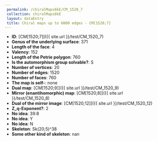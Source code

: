 ```yaml
--- 
 permalink: /chiralMaps6kE/CM_1520_7 
 collection: chiralMaps6kE
 layout: dataEntry
 title: Chiral maps up to 6000 edges - CM[1520;7]
---
```


- **ID**: [CM[1520;7]]({{ site.url }}/test/CM_1520_7)
- **Genus of the underlying surface**: 371
- **Length of the face**: 4
- **Valency**: 152
- **Length of the Petrie polygon**: 760
- **Is the automorphism group solvable?**: S
- **Number of vertices**: 20
- **Number of edges**: 1520
- **Number of faces**: 760
- **The map is self-**: none
- **Dual map**: [CM[1520;9]]({{ site.url }}/test/CM_1520_9)
- **Mirror (enantihomorphic) map**: [CM[1520;8]]({{ site.url }}/test/CM_1520_8)
- **Dual of the mirror image**: [CM[1520;12]]({{ site.url }}/test/CM_1520_12)
- **Z_q-Exponent?**: 2
- **No idea**:  39:8
- **No idea**: Y
- **No idea**: N
- **Skeleton**: Sk(20;5)^38
- **Some other kind of skeleton**: nan

